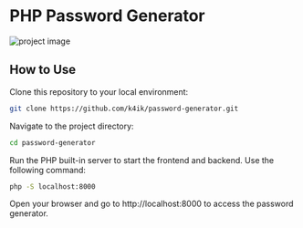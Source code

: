 # PHP Password Generator
<img src="https://media.discordapp.net/attachments/1129232473470029864/1206615275445944370/image.png?ex=65dca70b&is=65ca320b&hm=5ae17c13f95b9288d9b6d2e0c145db64470846e2ac6a7072efc58a37c0a2ca89&=&format=webp&quality=lossless&width=831&height=467" alt="project image">


## How to Use
Clone this repository to your local environment:

```bash
git clone https://github.com/k4ik/password-generator.git
```
Navigate to the project directory:

```bash
cd password-generator
```

Run the PHP built-in server to start the frontend and backend. Use the following command:

```bash
php -S localhost:8000
```

Open your browser and go to http://localhost:8000 to access the password generator.


